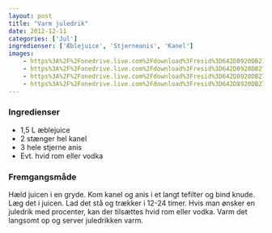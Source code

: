 ```yaml
---
layout: post
title: "Varm juledrik"
date: 2012-12-11
categories: ['Jul']
ingredienser: ['Æblejuice', 'Stjerneanis', 'Kanel']
images:
    - https%3A%2F%2Fonedrive.live.com%2Fdownload%3Fresid%3D642D8920DB2784EE!125887
    - https%3A%2F%2Fonedrive.live.com%2Fdownload%3Fresid%3D642D8920DB2784EE!125886
    - https%3A%2F%2Fonedrive.live.com%2Fdownload%3Fresid%3D642D8920DB2784EE!126818
    - https%3A%2F%2Fonedrive.live.com%2Fdownload%3Fresid%3D642D8920DB2784EE!125888
---
```

### Ingredienser
-   1,5 L æblejuice
-   2 stænger hel kanel
-   3 hele stjerne anis
-   Evt. hvid rom eller vodka

### Fremgangsmåde
Hæld juicen i en gryde. Kom kanel og anis i et langt tefilter og bind knude. Læg det i juicen. Lad det stå og trækker i 12-24 timer. Hvis man ønsker en juledrik med procenter, kan der tilsættes hvid rom eller vodka.
Varm det langsomt op og server juledrikken varm.
